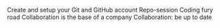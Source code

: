 Create and setup your Git and GitHub account
Repo-session
Coding fury road
Collaboration is the base of a company
Collaboration: be up to date
